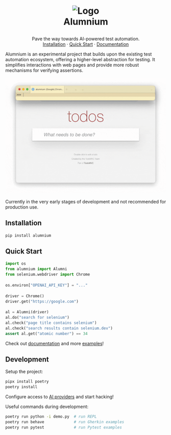 <h1>
    <p align="center">
        <img src="https://github.com/user-attachments/assets/44e63cc3-d0e8-4b79-bfc1-015ce91a92f7" height="128" alt="Logo" />
        <br />
        Alumnium
    </p>
</h1>
<p align="center">
    Pave the way towards AI-powered test automation.
    <br />
    <a href="#installation">Installation</a>
    ·
    <a href="#quick-start">Quick Start</a>
    ·
    <a href="https://alumnium.ai/docs/">Documentation</a>
</p>

Alumnium is an experimental project that builds upon the existing test automation ecosystem, offering a higher-level abstraction for testing. It simplifies interactions with web pages and provide more robust mechanisms for verifying assertions.

<img src="https://raw.githubusercontent.com/alumnium-hq/alumnium.github.io/ccc7886dcf325d7b34d349facec7393d18812054/src/assets/overview.gif" height="auto" width="620px" />

Currently in the very early stages of development and not recommended for production use.

## Installation

```bash
pip install alumnium
```

## Quick Start

```python
import os
from alumnium import Alumni
from selenium.webdriver import Chrome

os.environ["OPENAI_API_KEY"] = "..."

driver = Chrome()
driver.get("https://google.com")

al = Alumni(driver)
al.do("search for selenium")
al.check("page title contains selenium")
al.check("search results contain selenium.dev")
assert al.get("atomic number") == 34
```

Check out [documentation][1] and more [examples][2]!

## Development

Setup the project:

```bash
pipx install poetry
poetry install
```

Configure access to [AI providers][3] and start hacking!

Useful commands during development:

```bash
poetry run python -i demo.py  # run REPL
poetry run behave             # run Gherkin examples
poetry run pytest             # run Pytest examples
```



[1]: https://alumnium.ai/docs/
[2]: examples/
[3]: https://alumnium.ai/docs/getting-started/configuration/

